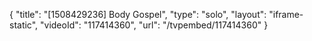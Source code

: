 {
    "title": "[1508429236] Body Gospel",
    "type": "solo",
    "layout": "iframe-static",
    "videoId": "117414360",
    "url": "\/tvpembed\/117414360"
}